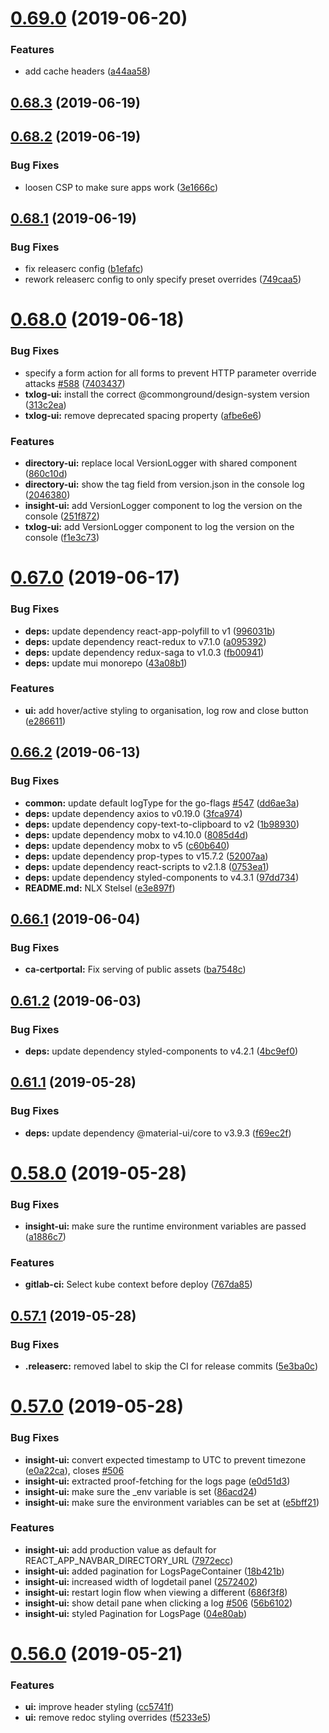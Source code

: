 # [0.69.0](https://gitlab.com/commonground/nlx/compare/v0.68.3...v0.69.0) (2019-06-20)


### Features

* add cache headers ([a44aa58](https://gitlab.com/commonground/nlx/commit/a44aa58))

## [0.68.3](https://gitlab.com/commonground/nlx/compare/v0.68.2...v0.68.3) (2019-06-19)

## [0.68.2](https://gitlab.com/commonground/nlx/compare/v0.68.1...v0.68.2) (2019-06-19)


### Bug Fixes

* loosen CSP to make sure apps work ([3e1666c](https://gitlab.com/commonground/nlx/commit/3e1666c))

## [0.68.1](https://gitlab.com/commonground/nlx/compare/v0.68.0...v0.68.1) (2019-06-19)


### Bug Fixes

* fix releaserc config ([b1efafc](https://gitlab.com/commonground/nlx/commit/b1efafc))
* rework releaserc config to only specify preset overrides ([749caa5](https://gitlab.com/commonground/nlx/commit/749caa5))

# [0.68.0](https://gitlab.com/commonground/nlx/compare/v0.67.0...v0.68.0) (2019-06-18)


### Bug Fixes

* specify a form action for all forms to prevent HTTP parameter override attacks [#588](https://gitlab.com/commonground/nlx/issues/588) ([7403437](https://gitlab.com/commonground/nlx/commit/7403437))
* **txlog-ui:** install the correct @commonground/design-system version ([313c2ea](https://gitlab.com/commonground/nlx/commit/313c2ea))
* **txlog-ui:** remove deprecated spacing property ([afbe6e6](https://gitlab.com/commonground/nlx/commit/afbe6e6))


### Features

* **directory-ui:** replace local VersionLogger with shared component ([860c10d](https://gitlab.com/commonground/nlx/commit/860c10d))
* **directory-ui:** show the tag field from version.json in the console log ([2046380](https://gitlab.com/commonground/nlx/commit/2046380))
* **insight-ui:** add VersionLogger component to log the version on the console ([251f872](https://gitlab.com/commonground/nlx/commit/251f872))
* **txlog-ui:** add VersionLogger component to log the version on the console ([f1e3c73](https://gitlab.com/commonground/nlx/commit/f1e3c73))

# [0.67.0](https://gitlab.com/commonground/nlx/compare/v0.66.2...v0.67.0) (2019-06-17)


### Bug Fixes

* **deps:** update dependency react-app-polyfill to v1 ([996031b](https://gitlab.com/commonground/nlx/commit/996031b))
* **deps:** update dependency react-redux to v7.1.0 ([a095392](https://gitlab.com/commonground/nlx/commit/a095392))
* **deps:** update dependency redux-saga to v1.0.3 ([fb00941](https://gitlab.com/commonground/nlx/commit/fb00941))
* **deps:** update mui monorepo ([43a08b1](https://gitlab.com/commonground/nlx/commit/43a08b1))


### Features

* **ui:** add hover/active styling to organisation, log row and close button ([e286611](https://gitlab.com/commonground/nlx/commit/e286611))

## [0.66.2](https://gitlab.com/commonground/nlx/compare/v0.66.1...v0.66.2) (2019-06-13)


### Bug Fixes

* **common:** update default logType for the go-flags [#547](https://gitlab.com/commonground/nlx/issues/547) ([dd6ae3a](https://gitlab.com/commonground/nlx/commit/dd6ae3a))
* **deps:** update dependency axios to v0.19.0 ([3fca974](https://gitlab.com/commonground/nlx/commit/3fca974))
* **deps:** update dependency copy-text-to-clipboard to v2 ([1b98930](https://gitlab.com/commonground/nlx/commit/1b98930))
* **deps:** update dependency mobx to v4.10.0 ([8085d4d](https://gitlab.com/commonground/nlx/commit/8085d4d))
* **deps:** update dependency mobx to v5 ([c60b640](https://gitlab.com/commonground/nlx/commit/c60b640))
* **deps:** update dependency prop-types to v15.7.2 ([52007aa](https://gitlab.com/commonground/nlx/commit/52007aa))
* **deps:** update dependency react-scripts to v2.1.8 ([0753ea1](https://gitlab.com/commonground/nlx/commit/0753ea1))
* **deps:** update dependency styled-components to v4.3.1 ([97dd734](https://gitlab.com/commonground/nlx/commit/97dd734))
* **README.md:** NLX Stelsel ([e3e897f](https://gitlab.com/commonground/nlx/commit/e3e897f))

## [0.66.1](https://gitlab.com/commonground/nlx/compare/v0.66.0...v0.66.1) (2019-06-04)


### Bug Fixes

* **ca-certportal:** Fix serving of public assets ([ba7548c](https://gitlab.com/commonground/nlx/commit/ba7548c))

## [0.61.2](https://gitlab.com/commonground/nlx/compare/v0.61.1...v0.61.2) (2019-06-03)


### Bug Fixes

* **deps:** update dependency styled-components to v4.2.1 ([4bc9ef0](https://gitlab.com/commonground/nlx/commit/4bc9ef0))

## [0.61.1](https://gitlab.com/commonground/nlx/compare/v0.61.0...v0.61.1) (2019-05-28)


### Bug Fixes

* **deps:** update dependency @material-ui/core to v3.9.3 ([f69ec2f](https://gitlab.com/commonground/nlx/commit/f69ec2f))

# [0.58.0](https://gitlab.com/commonground/nlx/compare/v0.57.1...v0.58.0) (2019-05-28)


### Bug Fixes

* **insight-ui:** make sure the runtime environment variables are passed ([a1886c7](https://gitlab.com/commonground/nlx/commit/a1886c7))


### Features

* **gitlab-ci:** Select kube context before deploy ([767da85](https://gitlab.com/commonground/nlx/commit/767da85))

## [0.57.1](https://gitlab.com/commonground/nlx/compare/v0.57.0...v0.57.1) (2019-05-28)


### Bug Fixes

* **.releaserc:** removed label to skip the CI for release commits ([5e3ba0c](https://gitlab.com/commonground/nlx/commit/5e3ba0c))

# [0.57.0](https://gitlab.com/commonground/nlx/compare/v0.56.0...v0.57.0) (2019-05-28)


### Bug Fixes

* **insight-ui:** convert expected timestamp to UTC to prevent timezone ([e0a22ca](https://gitlab.com/commonground/nlx/commit/e0a22ca)), closes [#506](https://gitlab.com/commonground/nlx/issues/506)
* **insight-ui:** extracted proof-fetching for the logs page ([e0d51d3](https://gitlab.com/commonground/nlx/commit/e0d51d3))
* **insight-ui:** make sure the _env variable is set ([86acd24](https://gitlab.com/commonground/nlx/commit/86acd24))
* **insight-ui:** make sure the environment variables can be set at ([e5bff21](https://gitlab.com/commonground/nlx/commit/e5bff21))


### Features

* **insight-ui:** add production value as default for REACT_APP_NAVBAR_DIRECTORY_URL ([7972ecc](https://gitlab.com/commonground/nlx/commit/7972ecc))
* **insight-ui:** added pagination for LogsPageContainer ([18b421b](https://gitlab.com/commonground/nlx/commit/18b421b))
* **insight-ui:** increased width of logdetail panel ([2572402](https://gitlab.com/commonground/nlx/commit/2572402))
* **insight-ui:** restart login flow when viewing a different ([686f3f8](https://gitlab.com/commonground/nlx/commit/686f3f8))
* **insight-ui:** show detail pane when clicking a log [#506](https://gitlab.com/commonground/nlx/issues/506) ([56b6102](https://gitlab.com/commonground/nlx/commit/56b6102))
* **insight-ui:** styled Pagination for LogsPage ([04e80ab](https://gitlab.com/commonground/nlx/commit/04e80ab))

# [0.56.0](https://gitlab.com/commonground/nlx/compare/v0.55.1...v0.56.0) (2019-05-21)


### Features

* **ui:** improve header styling ([cc5741f](https://gitlab.com/commonground/nlx/commit/cc5741f))
* **ui:** remove redoc styling overrides ([f5233e5](https://gitlab.com/commonground/nlx/commit/f5233e5))
